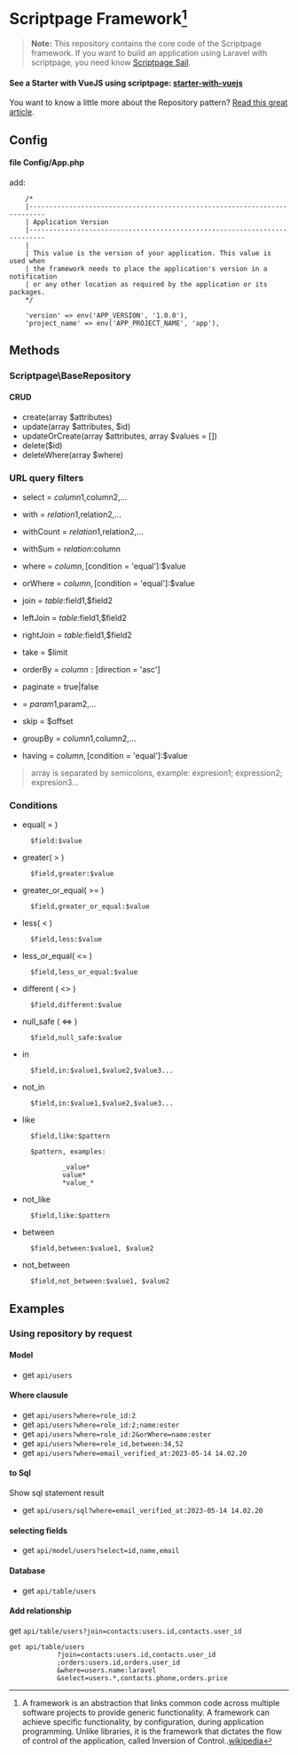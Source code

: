 # Scriptpage Framework[^1]

> **Note:** This repository contains the core code of the Scriptpage framework. If you want to build an application using Laravel with scriptpage, you need know [Scriptpage Sail](https://github.com/tuliogoncalves/sail).

#### See a Starter with VueJS using scriptpage: [starter-with-vuejs](https://github.com/tuliogoncalves/starter-with-vuejs)

You want to know a little more about the Repository pattern? [Read this great article](http://scriptpage.com.br/using-scriptpage-repository).

## Config

#### file Config/App.php

add:

        /*
        |--------------------------------------------------------------------------
        | Application Version
        |--------------------------------------------------------------------------
        |
        | This value is the version of your application. This value is used when
        | the framework needs to place the application's version in a notification
        | or any other location as required by the application or its packages.
        */

        'version' => env('APP_VERSION', '1.0.0'),
        'project_name' => env('APP_PROJECT_NAME', 'app'),

## Methods

### Scriptpage\BaseRepository

#### CRUD
- create(array $attributes)
- update(array $attributes, $id)
- updateOrCreate(array $attributes, array $values = [])
- delete($id)
- deleteWhere(array $where)

### URL query filters

- select = $column1,$column2,...
- with = $relation1,$relation2,...
- withCount = $relation1,$relation2,...
- withSum = $relation:$column
- where = $column,[$condition = 'equal']:$value
- orWhere = $column,[$condition = 'equal']:$value
- join = $table:$field1,$field2
- leftJoin = $table:$field1,$field2
- rightJoin = $table:$field1,$field2
- take = $limit
- orderBy = $column:[$direction = 'asc']
- paginate = true|false
- <CustomField> = $param1,$param2,...

- skip = $offset
- groupBy = $column1,$column2,...
- having = $column,[$condition = 'equal']:$value

> array is separated by semicolons, example: expresion1; expression2; expresion3...

### Conditions

- equal( = )

        $field:$value

- greater( > )

        $field,greater:$value

- greater_or_equal( >= )

        $field,greater_or_equal:$value

- less( < )

        $field,less:$value

- less_or_equal( <= )

        $field,less_or_equal:$value

- different ( <> )

        $field,different:$value

- null_safe ( <=> )

        $field,null_safe:$value

- in

        $field,in:$value1,$value2,$value3...

- not_in

        $field,in:$value1,$value2,$value3...

- like

        $field,like:$pattern

        $pattern, examples:

                _value*
                value*
                *value_*

- not_like

        $field,like:$pattern

- between

        $field,between:$value1, $value2

- not_between

        $field,not_between:$value1, $value2

## Examples

### Using repository by request

#### Model

- get `api/users`

#### Where clausule

- get `api/users?where=role_id:2`
- get `api/users?where=role_id:2;name:ester`
- get `api/users?where=role_id:2&orWhere=name:ester`
- get `api/users?where=role_id,between:34,52`
- get `api/users?where=email_verified_at:2023-05-14 14.02.20`

#### to Sql

Show sql statement result

- get `api/users/sql?where=email_verified_at:2023-05-14 14.02.20`

#### selecting fields

- get `api/model/users?select=id,name,email`

#### Database

- get `api/table/users`

#### Add relationship

get `api/table/users?join=contacts:users.id,contacts.user_id`

    get api/table/users
                ?join=contacts:users.id,contacts.user_id
                ;orders:users.id,orders.user_id
                &where=users.name:laravel
                &select=users.*,contacts.phone,orders.price

[^1]: A framework is an abstraction that links common code across multiple software projects to provide generic functionality. A framework can achieve specific functionality, by configuration, during application programming. Unlike libraries, it is the framework that dictates the flow of control of the application, called Inversion of Control..[wikipedia](https://pt.wikipedia.org/wiki/Framework)
